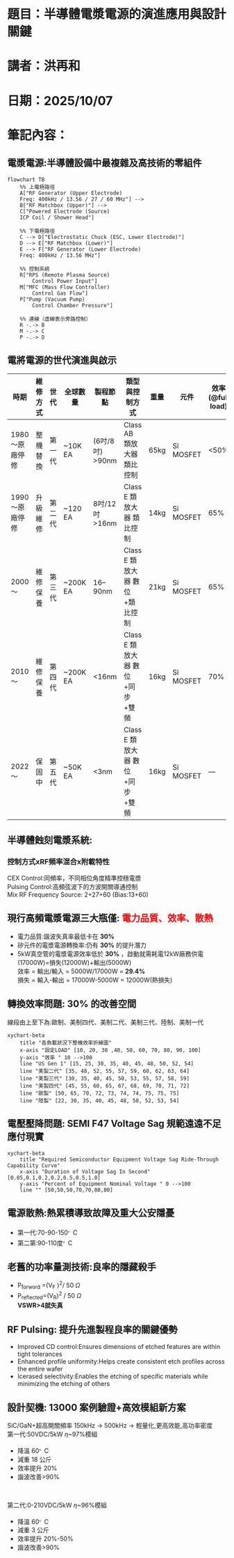 # 題目：半導體電漿電源的演進應用與設計關鍵
# 講者：洪再和
# 日期：2025/10/07
# 筆記內容：

## 電漿電源:半導體設備中最複雜及高技術的零組件

```mermaid
flowchart TB
    %% 上電極路徑
    A["RF Generator (Upper Electrode)
    Freq: 400kHz / 13.56 / 27 / 60 MHz"] --> 
    B["RF Matchbox (Upper)"] --> 
    C["Powered Electrode (Source)
    ICP Coil / Shower Head"]

    %% 下電極路徑
    C --> D["Electrostatic Chuck (ESC, Lower Electrode)"]
    D --> E["RF Matchbox (Lower)"]
    E --> F["RF Generator (Lower Electrode)
    Freq: 400kHz / 13.56 MHz"]

    %% 控制系統
    R["RPS (Remote Plasma Source)
        Control Power Input"]
    M["MFC (Mass Flow Controller)
        Control Gas Flow"]
    P["Pump (Vacuum Pump)
        Control Chamber Pressure"]

    %% 連線（虛線表示旁路控制）
    R -.-> B
    M -.-> C
    P -.-> D

```
## 電將電源的世代演進與啟示

| 時期           | 維修方式   | 世代   | 全球數量 | 製程節點          | 類型與控制方式             | 重量  | 元件       | 效率 (@full load) | 備註                    |
|----------------|------------|--------|-----------|-------------------|----------------------------|-------|-------------|------------------|-------------------------|
| 1980～原廠停修 | 整機替換   | 第一代 | ~10K EA   | (6吋/8吋) >90nm   | Class AB 類放大器 類比控制 | 65kg  | Si MOSFET   | <50%             |                         |
| 1990～原廠停修 | 升級維修   | 第二代 | ~120 EA   | 8吋/12吋 >16nm    | Class E 類放大器 類比控制  | 14kg  | Si MOSFET   | 65%              |                         |
| 2000～         | 維修保養   | 第三代 | ~200K EA  | 16–90nm           | Class E 類放大器 數位+類比控制 | 21kg  | Si MOSFET   | 65%              |                     |
| 2010～         | 維修保養   | 第四代 | ~200K EA  | <16nm             | Class E 類放大器 數位+同步+雙頻 | 16kg  | Si MOSFET   | 70%              |                   |
| 2022～         | 保固中     | 第五代 | ~50K EA   | <3nm              | Class E 類放大器 數位+同步+雙頻 | 16kg  | Si MOSFET   | —                | 無須 Matchbox / DirectDriver |

## 半導體蝕刻電漿系統:
### 控制方式xRF頻率混合x附載特性 <br>
CEX Control:同頻率，不同相位角度精準控穩電漿 <br>
Pulsing Control:高頻弦波下的方波開關導通控制<br>
Mix RF Frequency Source: 2+27+60 (Bias:13+60)<br>

## 現行高頻電漿電源三大瓶僅:<font color="red"> 電力品質、效率、散熱</font>
* 電力品質:諧波失真率最低卡在 **30%**
* 矽元件的電漿電源轉換率:仍有 **30%** 的提升潛力
* 5kW真空管的電漿電源效率低於 **30%** ，啟動就需耗電12kW廠務供電(17000W)=損失(12000W)+輸出(5000W)<br>
  效率 = 輸出/輸入 = 5000W/17000W = **29.4%**<br>
  損失 = 輸入-輸出 = 17000W-5000W = 12000W(熱損失)

## 轉換效率問題: 30% 的改善空間
線段由上至下為:歐制、美制四代、美制二代、美制三代、陸制、美制一代
```mermaid
xychart-beta
    title "各負載狀況下整機效率折線圖"
    x-axis "設定LOAD" [10, 20, 30 ,40, 50, 60, 70, 80, 90, 100]
    y-axis "效率 " 10 -->100
    line "US Gen 1" [15, 25, 30, 35, 40, 45, 48, 50, 52, 54]
    line "美製二代" [35, 48, 52, 55, 57, 59, 60, 62, 63, 64]
    line "美製三代" [30, 35, 40, 45, 50, 53, 55, 57, 58, 59]
    line "美製四代" [45, 55, 60, 65, 67, 68, 69, 70, 71, 72]
    line "歐製" [50, 65, 70, 72, 73, 74, 74, 75, 75, 75]
    line "陸製" [22, 30, 35, 40, 45, 48, 50, 52, 53, 54]
```
## 電壓壓降問題: SEMI F47 Voltage Sag 規範遠遠不足應付現實
```mermaid
xychart-beta
    title "Required Semiconductor Equipment Voltage Sag Ride-Through Capability Curve"
    x-axis "Duration of Voltage Sag In Second" [0.05,0.1,0.2,0.2,0.5,0.5,1.0]
    y-axis "Percent of Equipment Nominal Voltage " 0 -->100
    line "" [50,50,50,70,70,80,80]
```

## 電源散熱:熱累積導致故障及重大公安隱憂
* 第一代:70-90-150<sup>。</sup>C
* 第二第:90-110度<sup>。</sup>C

## 老舊的功率量測技術:良率的隱藏殺手
- P<sub>forword</sub>  =(V<sub>F</sub> )<sup>2</sup>/ 50 $\Omega$
- P<sub>reflected</sub>=(V<sub>R</sub>)<sup>2</sup> / 50 $\Omega$ <br>
 **VSWR>4就失真**

## RF Pulsing: 提升先進製程良率的關鍵優勢
- Improved CD control:Ensures dimensions of etched features are within tight tolerances
- Enhanced profile uniformity:Helps create consistent etch profiles across the entire wafer
- Icerased selectivity:Enables the etching of specific materials while minimizing the etching of others

## 設計契機: 13000 案例驗證+高效模組新方案
SiC/GaN+超高開關頻率 150kHz $\rightarrow$ 500kHz $\rightarrow$ 輕量化,更高效能,高功率密度<br>
第一代:50VDC/5kW $\eta$~97%模組
- 降溫 60<sup>。</sup>C
- 減重 18 公斤
- 效率提升 20%
- 諧波改善>90%
<br>

第二代:0-210VDC/5kW $\eta$~96%模組
- 降溫 60<sup>。</sup>C
- 減重 3 公斤
- 效率提升 20%-50%
- 諧波改善>90%
